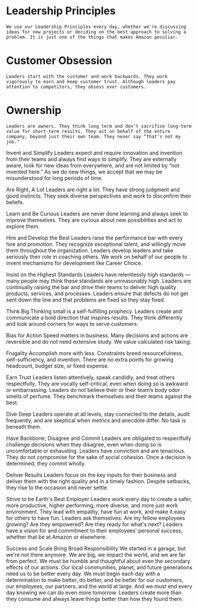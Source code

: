 # Leadership Principles
    We use our Leadership Principles every day, whether we're discussing ideas for new projects or deciding on the best approach to solving a problem. It is just one of the things that makes Amazon peculiar.

# Customer Obsession
    Leaders start with the customer and work backwards. They work vigorously to earn and keep customer trust. Although leaders pay attention to competitors, they obsess over customers.

# Ownership
    Leaders are owners. They think long term and don’t sacrifice long-term value for short-term results. They act on behalf of the entire company, beyond just their own team. They never say “that’s not my job."

Invent and Simplify
Leaders expect and require innovation and invention from their teams and always find ways to simplify. They are externally aware, look for new ideas from everywhere, and are not limited by “not invented here." As we do new things, we accept that we may be misunderstood for long periods of time.

Are Right, A Lot
Leaders are right a lot. They have strong judgment and good instincts. They seek diverse perspectives and work to disconfirm their beliefs.

Learn and Be Curious
Leaders are never done learning and always seek to improve themselves. They are curious about new possibilities and act to explore them.

Hire and Develop the Best
Leaders raise the performance bar with every hire and promotion. They recognize exceptional talent, and willingly move them throughout the organization. Leaders develop leaders and take seriously their role in coaching others. We work on behalf of our people to invent mechanisms for development like Career Choice.

Insist on the Highest Standards
Leaders have relentlessly high standards — many people may think these standards are unreasonably high. Leaders are continually raising the bar and drive their teams to deliver high quality products, services, and processes. Leaders ensure that defects do not get sent down the line and that problems are fixed so they stay fixed.

Think Big
Thinking small is a self-fulfilling prophecy. Leaders create and communicate a bold direction that inspires results. They think differently and look around corners for ways to serve customers.

Bias for Action
Speed matters in business. Many decisions and actions are reversible and do not need extensive study. We value calculated risk taking. 

Frugality
Accomplish more with less. Constraints breed resourcefulness, self-sufficiency, and invention. There are no extra points for growing headcount, budget size, or fixed expense.

Earn Trust
Leaders listen attentively, speak candidly, and treat others respectfully. They are vocally self-critical, even when doing so is awkward or embarrassing. Leaders do not believe their or their team’s body odor smells of perfume. They benchmark themselves and their teams against the best.

Dive Deep
Leaders operate at all levels, stay connected to the details, audit frequently, and are skeptical when metrics and anecdote differ. No task is beneath them.

Have Backbone; Disagree and Commit
Leaders are obligated to respectfully challenge decisions when they disagree, even when doing so is uncomfortable or exhausting. Leaders have conviction and are tenacious. They do not compromise for the sake of social cohesion. Once a decision is determined, they commit wholly.

Deliver Results
Leaders focus on the key inputs for their business and deliver them with the right quality and in a timely fashion. Despite setbacks, they rise to the occasion and never settle.

Strive to be Earth's Best Employer
Leaders work every day to create a safer, more productive, higher performing, more diverse, and more just work environment. They lead with empathy, have fun at work, and make it easy for others to have fun. Leaders ask themselves: Are my fellow employees growing? Are they empowered? Are they ready for what's next? Leaders have a vision for and commitment to their employees' personal success, whether that be at Amazon or elsewhere.

Success and Scale Bring Broad Responsibility
We started in a garage, but we're not there anymore. We are big, we impact the world, and we are far from perfect. We must be humble and thoughtful about even the secondary effects of our actions. Our local communities, planet, and future generations need us to be better every day. We must begin each day with a determination to make better, do better, and be better for our customers, our employees, our partners, and the world at large. And we must end every day knowing we can do even more tomorrow. Leaders create more than they consume and always leave things better than how they found them.